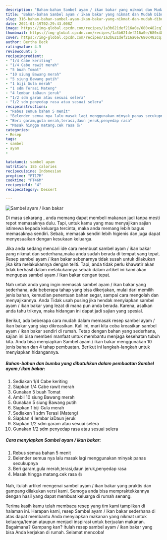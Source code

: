 ```yaml
---
description: "Bahan-bahan Sambel ayam / ikan bakar yang nikmat dan Mudah Dibuat"
title: "Bahan-bahan Sambel ayam / ikan bakar yang nikmat dan Mudah Dibuat"
slug: 316-bahan-bahan-sambel-ayam-ikan-bakar-yang-nikmat-dan-mudah-dibuat
date: 2021-01-19T02:29:43.008Z
image: https://img-global.cpcdn.com/recipes/1a3b621def216a0e/680x482cq70/sambel-ayam-ikan-bakar-foto-resep-utama.jpg
thumbnail: https://img-global.cpcdn.com/recipes/1a3b621def216a0e/680x482cq70/sambel-ayam-ikan-bakar-foto-resep-utama.jpg
cover: https://img-global.cpcdn.com/recipes/1a3b621def216a0e/680x482cq70/sambel-ayam-ikan-bakar-foto-resep-utama.jpg
author: Bertha Beck
ratingvalue: 4.5
reviewcount: 5
recipeingredient:
- "1/4 Cabe keriting"
- "1/4 Cabe rawit merah"
- "5 buah Tomat"
- "10 siung Bawang merah"
- "5 siung Bawang putih"
- "1 biji Gula merah"
- "1 sdm Terasi Mateng"
- "4 lembar iaDaun jeruk"
- "1/2 sdm garam atau sesuai selera"
- "1/2 sdm penyedap rasa atau sesuai selera"
recipeinstructions:
- "Rebus semua bahan 5 menit"
- "Belender semua nya lalu masak lagi menggunakan minyak panas secukupnya"
- "Beri garam,gula merah,terasi,daun jeruk,penyedap rasa"
- "Masak hingga matang.cek rasa 👍"
categories:
- Resep
tags:
- sambel
- ayam
- 

katakunci: sambel ayam  
nutrition: 185 calories
recipecuisine: Indonesian
preptime: "PT17M"
cooktime: "PT46M"
recipeyield: "4"
recipecategory: Dessert

---
```



![Sambel ayam / ikan bakar](https://img-global.cpcdn.com/recipes/1a3b621def216a0e/680x482cq70/sambel-ayam-ikan-bakar-foto-resep-utama.jpg)

Di masa  sekarang , anda memang dapat membeli makanan jadi tanpa mesti repot memasaknya dulu. Tapi, untuk kamu yang mau menyajikan sajian istimewa kepada keluarga tercinta, maka anda memang lebih bagus memasaknya sendiri. Sebab, memasak sendiri lebih higienis dan juga dapat menyesuaikan dengan kesukaan keluarga.

Jika anda sedang mencari ide cara membuat sambel ayam / ikan bakar yang nikmat dan sederhana,maka anda sudah berada di tempat yang tepat. Resep sambel ayam / ikan bakar  sebenarnya tidak susah untuk dilakukan jika kita melakukannya dengan teliti. Tapi, anda tidak perlu khawatir akan tidak berhasil dalam melakukannya 
sebab dalam artikel ini kami akan mengupas sambel ayam / ikan bakar dengan tepat.  



Nah untuk anda yang ingin memasak sambel ayam / ikan bakar yang sederhana, ada beberapa tahap yang bisa dikerjakan, mulai dari memilih jenis bahan, kemudian penentuan bahan segar, sampai cara mengolah dan menyajikannya. Anda Tidak usah pusing jika hendak menyiapkan sambel ayam / ikan bakar yang lezat di mana pun anda berada. Karena, asalkan anda  tahu triknya, maka hidangan ini dapat jadi sajian yang spesial.

Berikut, ada beberapa cara mudah dalam memasak resep sambel ayam / ikan bakar yang siap dikreasikan. Kali ini, mari kita coba kreasikan sambel ayam / ikan bakar sendiri di rumah. Tetap dengan bahan yang sederhana, sajian ini bisa memberi manfaat untuk membantu menjaga kesehatan tubuh kita. Anda bisa menyiapkan Sambel ayam / ikan bakar menggunakan 10 jenis bahan dan 4 tahap pembuatan. Berikut ini langkah-langkah untuk menyiapkan hidangannya.

<!--inarticleads1-->

##### Bahan-bahan dan bumbu yang dibutuhkan dalam pembuatan Sambel ayam / ikan bakar:

1. Sediakan 1/4 Cabe keriting
1. Siapkan 1/4 Cabe rawit merah
1. Gunakan 5 buah Tomat
1. Ambil 10 siung Bawang merah
1. Gunakan 5 siung Bawang putih
1. Siapkan 1 biji Gula merah
1. Sediakan 1 sdm Terasi (Mateng)
1. Siapkan 4 lembar iaDaun jeruk
1. Siapkan 1/2 sdm garam atau sesuai selera
1. Gunakan 1/2 sdm penyedap rasa atau sesuai selera




<!--inarticleads2-->

##### Cara menyiapkan Sambel ayam / ikan bakar:

1. Rebus semua bahan 5 menit
1. Belender semua nya lalu masak lagi menggunakan minyak panas secukupnya
1. Beri garam,gula merah,terasi,daun jeruk,penyedap rasa
1. Masak hingga matang.cek rasa 👍




Nah, itulah artikel mengenai  sambel ayam / ikan bakar  yang praktis dan gampang dilakukan versi kami. Semoga anda bisa mempraktekkannya dengan hasil yang dapat membuat keluarga di rumah senang. 

Terima kasih kamu telah membaca resep yang tim kami tampilkan di halaman ini. Harapan kami, resep  Sambel ayam / ikan bakar sederhana di atas dapat membantu Anda menyiapkan makanan yang nikmat untuk keluarga/teman ataupun menjadi inspirasi untuk berjualan makanan. Bagaimana? Gampang kan? Itulah resep sambel ayam / ikan bakar yang bisa Anda kerjakan di rumah. Selamat mencoba!

